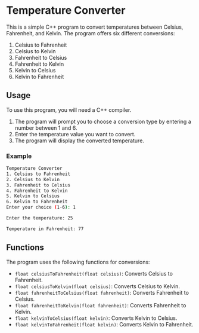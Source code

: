 # Temperature Converter

This is a simple C++ program to convert temperatures between Celsius, Fahrenheit, and Kelvin. The program offers six different conversions:

1. Celsius to Fahrenheit
2. Celsius to Kelvin
3. Fahrenheit to Celsius
4. Fahrenheit to Kelvin
5. Kelvin to Celsius
6. Kelvin to Fahrenheit

## Usage

To use this program, you will need a C++ compiler. 

1. The program will prompt you to choose a conversion type by entering a number between 1 and 6.
2. Enter the temperature value you want to convert.
3. The program will display the converted temperature.

### Example

```bash
Temperature Converter
1. Celsius to Fahrenheit
2. Celsius to Kelvin
3. Fahrenheit to Celsius
4. Fahrenheit to Kelvin
5. Kelvin to Celsius
6. Kelvin to Fahrenheit
Enter your choice (1-6): 1

Enter the temperature: 25

Temperature in Fahrenheit: 77
```

## Functions

The program uses the following functions for conversions:

- `float celsiusToFahrenheit(float celsius)`: Converts Celsius to Fahrenheit.
- `float celsiusToKelvin(float celsius)`: Converts Celsius to Kelvin.
- `float fahrenheitToCelsius(float fahrenheit)`: Converts Fahrenheit to Celsius.
- `float fahrenheitToKelvin(float fahrenheit)`: Converts Fahrenheit to Kelvin.
- `float kelvinToCelsius(float kelvin)`: Converts Kelvin to Celsius.
- `float kelvinToFahrenheit(float kelvin)`: Converts Kelvin to Fahrenheit.

